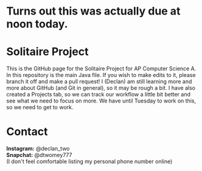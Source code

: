 # Turns out this was actually due at noon today.

# Solitaire Project
This is the GitHub page for the Solitaire Project for AP Computer Science A.
In this repository is the main Java file. 
If you wish to make edits to it, please branch it off and make a pull request! 
I (Declan) am still learning more and more about GitHub (and Git in general), so it may be rough a bit. 
I have also created a Projects tab, so we can track our workflow a little bit better and see what we need to focus on more. 
We have until Tuesday to work on this, so we need to get to work. 

# Contact
**Instagram:** @declan_two\
**Snapchat:** @dtwomey777\
(I don't feel comfortable listing my personal phone number online)
